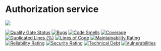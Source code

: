 # Authorization service
![](https://github.com/kerberos-platform/authorization-service/workflows/Push%20to%20master%20CI/badge.svg)

[![Quality Gate Status](https://sonarcloud.io/api/project_badges/measure?project=kerberos-platform_authorization-service&metric=alert_status)](https://sonarcloud.io/dashboard?id=kerberos-platform_authorization-service)
[![Bugs](https://sonarcloud.io/api/project_badges/measure?project=kerberos-platform_authorization-service&metric=bugs)](https://sonarcloud.io/dashboard?id=kerberos-platform_authorization-service)
[![Code Smells](https://sonarcloud.io/api/project_badges/measure?project=kerberos-platform_authorization-service&metric=code_smells)](https://sonarcloud.io/dashboard?id=kerberos-platform_authorization-service)
[![Coverage](https://sonarcloud.io/api/project_badges/measure?project=kerberos-platform_authorization-service&metric=coverage)](https://sonarcloud.io/dashboard?id=kerberos-platform_authorization-service)
[![Duplicated Lines (%)](https://sonarcloud.io/api/project_badges/measure?project=kerberos-platform_authorization-service&metric=duplicated_lines_density)](https://sonarcloud.io/dashboard?id=kerberos-platform_authorization-service)
[![Lines of Code](https://sonarcloud.io/api/project_badges/measure?project=kerberos-platform_authorization-service&metric=ncloc)](https://sonarcloud.io/dashboard?id=kerberos-platform_authorization-service)
[![Maintainability Rating](https://sonarcloud.io/api/project_badges/measure?project=kerberos-platform_authorization-service&metric=sqale_rating)](https://sonarcloud.io/dashboard?id=kerberos-platform_authorization-service)
[![Reliability Rating](https://sonarcloud.io/api/project_badges/measure?project=kerberos-platform_authorization-service&metric=reliability_rating)](https://sonarcloud.io/dashboard?id=kerberos-platform_authorization-service)
[![Security Rating](https://sonarcloud.io/api/project_badges/measure?project=kerberos-platform_authorization-service&metric=security_rating)](https://sonarcloud.io/dashboard?id=kerberos-platform_authorization-service)
[![Technical Debt](https://sonarcloud.io/api/project_badges/measure?project=kerberos-platform_authorization-service&metric=sqale_index)](https://sonarcloud.io/dashboard?id=kerberos-platform_authorization-service)
[![Vulnerabilities](https://sonarcloud.io/api/project_badges/measure?project=kerberos-platform_authorization-service&metric=vulnerabilities)](https://sonarcloud.io/dashboard?id=kerberos-platform_authorization-service)

